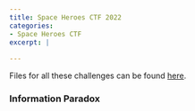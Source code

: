 ```yaml
---
title: Space Heroes CTF 2022
categories:
- Space Heroes CTF
excerpt: |
  
---
```


Files for all these challenges can be found [here](https://github.com/Connor-McCartney/CTF-files/tree/main/Space-Heroes-2022).
	
### Information Paradox

